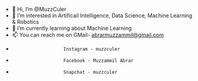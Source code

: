 - 👋 Hi, I’m @MuzzCuler
- 👀 I’m interested in Artificail Intelligence, Data Science, Machine Learning & Robotics 
- 🌱 I’m currently learning about Machine Learning
- 📫 You can reach me on GMail- abrarmuzzammil@gmail.com
-                        Instagram - muzzculer
-                        Facebook - Muzzammil Abrar
-                        Snapchat - muzzculer

<!---
MuzzCuler/MuzzCuler is a ✨ special ✨ repository because its `README.md` (this file) appears on your GitHub profile.
You can click the Preview link to take a look at your changes.
--->
